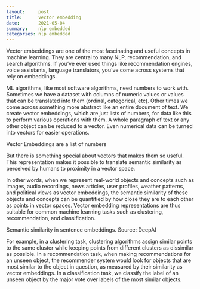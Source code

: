 ```yaml
---
layout:     post
title:      vector embedding
date:       2021-05-04
summary:    nlp embedded
categories: nlp embedded
---
```

Vector embeddings are one of the most fascinating and useful concepts in machine learning. They are central to many NLP, recommendation, and search algorithms. If you’ve ever used things like recommendation engines, voice assistants, language translators, you’ve come across systems that rely on embeddings.

ML algorithms, like most software algorithms, need numbers to work with. Sometimes we have a dataset with columns of numeric values or values that can be translated into them (ordinal, categorical, etc). Other times we come across something more abstract like an entire document of text. We create vector embeddings, which are just lists of numbers, for data like this to perform various operations with them. A whole paragraph of text or any other object can be reduced to a vector. Even numerical data can be turned into vectors for easier operations.

Vector Embeddings are a list of numbers

But there is something special about vectors that makes them so useful. This representation makes it possible to translate semantic similarity as perceived by humans to proximity in a vector space.

In other words, when we represent real-world objects and concepts such as images, audio recordings, news articles, user profiles, weather patterns, and political views as vector embeddings, the semantic similarity of these objects and concepts can be quantified by how close they are to each other as points in vector spaces. Vector embedding representations are thus suitable for common machine learning tasks such as clustering, recommendation, and classification.

Semantic similarity in sentence embeddings. Source: DeepAI

For example, in a clustering task, clustering algorithms assign similar points to the same cluster while keeping points from different clusters as dissimilar as possible. In a recommendation task, when making recommendations for an unseen object, the recommender system would look for objects that are most similar to the object in question, as measured by their similarity as vector embeddings. In a classification task, we classify the label of an unseen object by the major vote over labels of the most similar objects.




